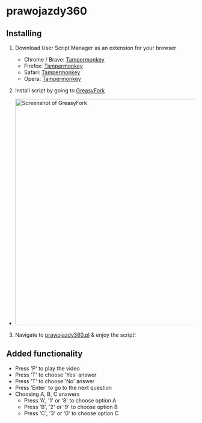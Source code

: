 # prawojazdy360

## Installing

1. Download User Script Manager as an extension for your browser
    - Chrome / Brave: [Tampermonkey](https://chrome.google.com/webstore/detail/tampermonkey/dhdgffkkebhmkfjojejmpbldmpobfkfo)
    - Firefox: [Tampermonkey](https://addons.mozilla.org/en-US/firefox/addon/tampermonkey/)
    - Safari: [Tampermonkey](https://safari-extensions.apple.com/details/?id=net.tampermonkey.safari-G3XV72R5TC)
    - Opera: [Tampermonkey](https://addons.opera.com/en/extensions/details/tampermonkey-beta/)

2. Install script by going to [GreasyFork](https://greasyfork.org/en/scripts/387591-prawojazdy360-pl)
  - <img src="https://user-images.githubusercontent.com/38703820/61418278-471ec500-a8fa-11e9-9660-2660d81aee4c.png" alt="Screenshot of GreasyFork" width="600">

3. Navigate to [prawojazdy360.pl](https://www.prawo-jazdy-360.pl/kurs) & enjoy the script!

## Added functionality 
- Press 'P' to play the video
- Press 'T' to choose 'Yes' answer
- Press 'T' to choose 'No' answer
- Press 'Enter' to go to the next question
- Choosing A, B, C answers
    - Press 'A', '1' or '8' to choose option A
    - Press 'B', '2' or '9' to choose option B
    - Press 'C', '3' or '0' to choose option C

